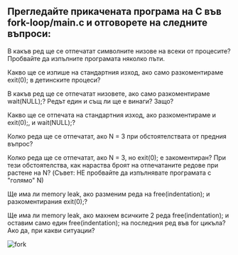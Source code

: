 ## Прегледайте прикачената програма на C във fork-loop/main.c и отговорете на следните въпроси:

В какъв ред ще се отпечатат символните низове на всеки от процесите? Пробвайте да изпълните програмата няколко пъти.

Какво ще се изпише на стандартния изход, ако само разкоментираме exit(0); в детинските процеси?

В какъв ред ще се отпечатат низовете, ако само разкоментираме wait(NULL);? Редът един и същ ли ще е винаги? Защо?

Какво ще се отпечата на стандартния изход, ако разкоментираме и exit(0);, и wait(NULL);?

Колко реда ще се отпечатат, ако N = 3 при обстоятелствата от предния въпрос?

Колко реда ще се отпечатат, ако N = 3, но exit(0); е закоментиран? При тези обстоятелства, как нараства броят на отпечатаните редове при растене на N? (Съвет: НЕ пробвайте да изпълнявате програмата с "голямо" N)

Ще има ли memory leak, ако разменим реда на free(indentation); и разкоментирания exit(0);?

Ще има ли memory leak, ако махнем всичките 2 реда free(indentation); и оставим само един free(indentation); на последния ред във for цикъла? Ако да, при какви ситуации?

![fork](https://github.com/marinadabova/Operating_Systems/assets/107205614/aa34ff6d-3eb3-453f-95e6-b7b0f4126b55)

